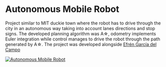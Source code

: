 # Autonomous Mobile Robot
Project similar to MIT duckie town where the robot has to drive through the city in an autonomous way taking into account lanes directions and stop signs. The developed planning algorithm was A☆, odometry implements Euler integration while control manages to drive the robot through the path generated by A☆.
The project was developed alongside [Efrén García del Campo](https://github.com/efrigar)

[![Autonomous Mobile Robot](https://img.youtube.com/vi/fmRb8JX7574/0.jpg)](https://youtu.be/fmRb8JX7574)


